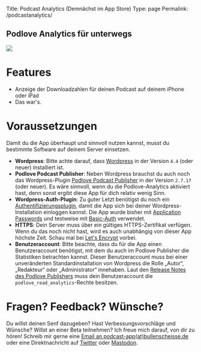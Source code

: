 Title: Podcast Analytics (Demnächst im App Store)
Type: page
Permalink: /podcastanalytics/

## Podlove Analytics für unterwegs

![](PA_Screenshots.jpeg)

# Features

- Anzeige der Downloadzahlen für deinen Podcast auf deinem iPhone oder iPad
- Das war's.

# Voraussetzungen

Damit du die App überhaupt und sinnvoll nutzen kannst, musst du bestimmte Software auf deinem Server einsetzen.

- **Wordpress**: Bitte achte darauf, dass [Wordpress](https://wordpress.org) in der Version `4.4` (oder neuer) installiert ist. 
- **Podlove Podcast Publisher**: Neben Wordpress brauchst du auch noch das Wordpress-Plugin [Podlove Podcast Publisher](https://publisher.podlove.org) in der Version `2.7.17` (oder neuer). Es wäre sinnvoll, wenn du die Podlove-Analytics aktiviert hast, denn sonst ergibt diese App für dich relativ wenig Sinn.
- **Wordpress-Auth-Plugin**: Zu guter Letzt benötigst du noch ein [Authentifizierungsplugin](https://developer.wordpress.org/rest-api/using-the-rest-api/authentication/#authentication-plugins), damit die App sich bei deiner Wordpress-Installation einloggen kannst. Die App wurde bisher mit [Application Passwords](https://wordpress.org/plugins/application-passwords/) und testweise mit [Basic-Auth](https://github.com/WP-API/Basic-Auth) verwendet.
- **HTTPS**: Dein Server muss über ein gültiges HTTPS-Zertifikat verfügen. Wenn du das noch nicht hast, wird es auch unabhängig von dieser App höchste Zeit. Schau mal bei [Let's Encrypt](https://letsencrypt.org) vorbei.
- **Benutzeraccount**: Bitte beachte, dass du für die App einen Benutzeraccount benötigst, mit dem du auch im Podlove Publisher die Statistiken betrachten kannst. Dieser Benutzeraccount muss bei einer unveränderten Standardinstallation von Wordpress die Rolle „Autor“, „Redakteur“ oder „Administrator“ innehaben. Laut den [Release Notes des Podlove Publishers](https://wordpress.org/plugins/podlove-podcasting-plugin-for-wordpress/#developers) muss dein Benutzeraccount die `podlove_read_analytics`-Rechte besitzen.

# Fragen? Feedback? Wünsche?

Du willst deinen Senf dazugeben? Hast Verbessungsvorschläge und Wünsche? Willst an einer Beta teilnehmen? Ich freue mich darauf, von dir zu hören! Schreib mir gerne eine [Email an podcast-app(at)bullenscheisse.de](mailto:podcast-app@bullenscheisse.de) oder eine Direktnachricht auf [Twitter](https://twitter.com/zeitschlag) oder [Mastodon](https://chaos.social/@zeitschlag).
